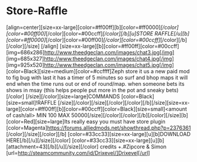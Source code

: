 # Store-Raffle
[align=center][size=xx-large][color=#ff00ff][b][color=#ff0000]*[/color][color=#00ff00]*[/color][color=#00ccff]*[/color][/b][u]STORE RAFFLE[/u][b][color=#ff0000]*[/color][color=#00ff00]*[/color][color=#00ccff]*[/color][/b][/color][/size] [/align] [size=xx-large][b][color=#ff00ff][color=#00ccff][img=686x286]http://www.theedgeclan.com/images/chat3.jpg[/img] [img=685x327]http://www.theedgeclan.com/images/chat4.jpg[/img] [img=925x520]http://www.theedgeclan.com/images/chat5.jpg[/img] [color=Black][size=medium][color=#ccffff]Zeph store it us a new paid mod to fig  bug with last  it has a timer of 5 minutes so surf and bhop maps it will end when the time runs out or end of round/map.  when someone bets its shows in msay (this helps people put more in the pot and sneaky bets)[/color]  [/size][/color][size=large]COMMANDS [color=Black][size=small]!RAFFLE [/size][/color][/size][/color][/color][/b][/size][size=xx-large][color=#ff00ff][b][color=#00ccff][color=Black][size=small]&lt;amount of cash/all> MIN 100 MAX 50000[/size][/color][/color][/b][/color][/size][b]  [color=Red][size=large]Its really easy you must have store plugin [color=Magenta]https://forums.alliedmods.net/showthread.php?p=2376361 [/color][/size][/color][/b]  [color=#33cc33][size=xx-large][u][b]DOWNLOAD HERE[/b][/u][/size][/color] [color=#33cc33][size=xx-large][u][b][attachment=43][/b][/u][/size][/color]   credits +.#Zipcore &amp; Simon [url=http://steamcommunity.com/id/Drixevel/]Drixevel[/url]
